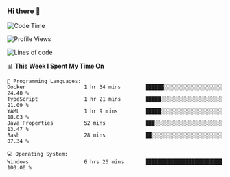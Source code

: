 ### Hi there 👋
<!--START_SECTION:waka-->
![Code Time](http://img.shields.io/badge/Code%20Time-76%20hrs%2012%20mins-blue)

![Profile Views](http://img.shields.io/badge/Profile%20Views-0-blue)

![Lines of code](https://img.shields.io/badge/From%20Hello%20World%20I%27ve%20Written-656.8%20thousand%20lines%20of%20code-blue)

📊 **This Week I Spent My Time On** 

```text
💬 Programming Languages: 
Docker                   1 hr 34 mins        ██████░░░░░░░░░░░░░░░░░░░   24.40 % 
TypeScript               1 hr 21 mins        █████░░░░░░░░░░░░░░░░░░░░   21.09 % 
YAML                     1 hr 9 mins         █████░░░░░░░░░░░░░░░░░░░░   18.03 % 
Java Properties          52 mins             ███░░░░░░░░░░░░░░░░░░░░░░   13.47 % 
Bash                     28 mins             ██░░░░░░░░░░░░░░░░░░░░░░░   07.34 % 

💻 Operating System: 
Windows                  6 hrs 26 mins       █████████████████████████   100.00 % 
```


<!--END_SECTION:waka-->
<!--
**AnimeruFR/AnimeruFR** is a ✨ _special_ ✨ repository because its `README.md` (this file) appears on your GitHub profile.

Here are some ideas to get you started:

- 🔭 I’m currently working on ...
- 🌱 I’m currently learning ...
- 👯 I’m looking to collaborate on ...
- 🤔 I’m looking for help with ...
- 💬 Ask me about ...
- 📫 How to reach me: ...
- 😄 Pronouns: ...
- ⚡ Fun fact: ...
-->
